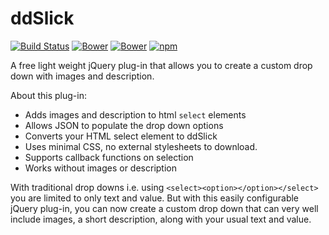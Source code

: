 # ddSlick

[![Build Status](https://semaphoreci.com/api/v1/projects/b60c2732-c9e4-4fcf-b335-2b7ad6dcb4e8/628732/badge.svg)](https://semaphoreci.com/jsmodules/ddslick)
[![Bower](https://img.shields.io/bower/v/jquery-ddslick.svg?style=flat-square)](http://bower.io/search/?q=ddslick)
[![Bower](https://img.shields.io/bower/l/jquery-ddslick.svg?style=flat-square)](https://www.mozilla.org/en-US/MPL/2.0/)
[![npm](https://img.shields.io/npm/v/ddslick.svg?style=flat-square)](https://www.npmjs.com/package/ddslick)

A free light weight jQuery plug-in that allows you to create a custom drop down with images and description.

About this plug-in:

- Adds images and description to html `select` elements
- Allows JSON to populate the drop down options
- Converts your HTML select element to ddSlick
- Uses minimal CSS, no external stylesheets to download.
- Supports callback functions on selection
- Works without images or description

With traditional drop downs i.e. using `<select><option></option></select>` you
are limited to only text and value. But with this easily configurable jQuery
plug-in, you can now create a custom drop down that can very well include
images, a short description, along with your usual text and value.

